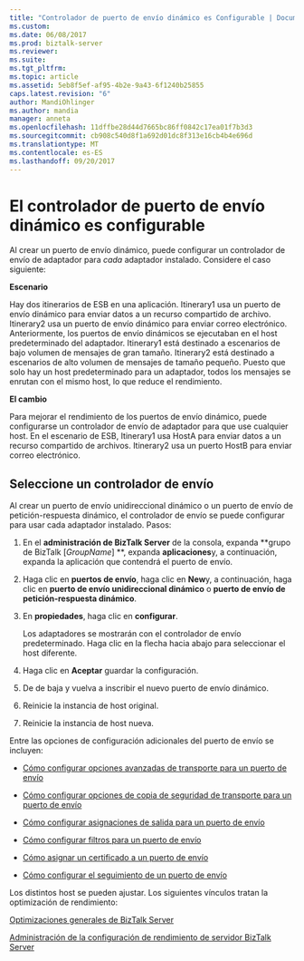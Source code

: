 ```yaml
---
title: "Controlador de puerto de envío dinámico es Configurable | Documentos de Microsoft"
ms.custom: 
ms.date: 06/08/2017
ms.prod: biztalk-server
ms.reviewer: 
ms.suite: 
ms.tgt_pltfrm: 
ms.topic: article
ms.assetid: 5eb8f5ef-af95-4b2e-9a43-6f1240b25855
caps.latest.revision: "6"
author: MandiOhlinger
ms.author: mandia
manager: anneta
ms.openlocfilehash: 11dffbe28d44d7665bc86ff0842c17ea01f7b3d3
ms.sourcegitcommit: cb908c540d8f1a692d01dc8f313e16cb4b4e696d
ms.translationtype: MT
ms.contentlocale: es-ES
ms.lasthandoff: 09/20/2017
---
```

# <a name="dynamic-send-port-handler-is-configurable"></a>El controlador de puerto de envío dinámico es configurable
Al crear un puerto de envío dinámico, puede configurar un controlador de envío de adaptador para *cada* adaptador instalado. Considere el caso siguiente:  
  
 **Escenario**  
  
 Hay dos itinerarios de ESB en una aplicación. Itinerary1 usa un puerto de envío dinámico para enviar datos a un recurso compartido de archivo. Itinerary2 usa un puerto de envío dinámico para enviar correo electrónico. Anteriormente, los puertos de envío dinámicos se ejecutaban en el host predeterminado del adaptador. Itinerary1 está destinado a escenarios de bajo volumen de mensajes de gran tamaño. Itinerary2 está destinado a escenarios de alto volumen de mensajes de tamaño pequeño. Puesto que solo hay un host predeterminado para un adaptador, todos los mensajes se enrutan con el mismo host, lo que reduce el rendimiento.  
  
 **El cambio**  
  
 Para mejorar el rendimiento de los puertos de envío dinámico, puede configurarse un controlador de envío de adaptador para que use cualquier host. En el escenario de ESB, Itinerary1 usa HostA para enviar datos a un recurso compartido de archivos. Itinerary2 usa un puerto HostB para enviar correo electrónico.  
  
## <a name="select-a-send-handler"></a>Seleccione un controlador de envío  
 Al crear un puerto de envío unidireccional dinámico o un puerto de envío de petición-respuesta dinámico, el controlador de envío se puede configurar para usar cada adaptador instalado. Pasos:  
  
1.  En el **administración de BizTalk Server** de la consola, expanda  **grupo de BizTalk [*GroupName*] **, expanda **aplicaciones**y, a continuación, expanda la aplicación que contendrá el puerto de envío.  
  
2.  Haga clic en **puertos de envío**, haga clic en **New**y, a continuación, haga clic en **puerto de envío unidireccional dinámico** o **puerto de envío de petición-respuesta dinámico**.  
  
3.  En **propiedades**, haga clic en **configurar**.  
  
     Los adaptadores se mostrarán con el controlador de envío predeterminado. Haga clic en la flecha hacia abajo para seleccionar el host diferente.  
  
4.  Haga clic en **Aceptar** guardar la configuración.  
  
5.  De de baja y vuelva a inscribir el nuevo puerto de envío dinámico.  
  
6.  Reinicie la instancia de host original.  
  
7.  Reinicie la instancia de host nueva.  
  
 Entre las opciones de configuración adicionales del puerto de envío se incluyen:  
  
-   [Cómo configurar opciones avanzadas de transporte para un puerto de envío](http://go.microsoft.com/fwlink/p/?LinkId=267697)  
  
-   [Cómo configurar opciones de copia de seguridad de transporte para un puerto de envío](http://go.microsoft.com/fwlink/p/?LinkId=267698)  
  
-   [Cómo configurar asignaciones de salida para un puerto de envío](http://go.microsoft.com/fwlink/p/?LinkId=267699)  
  
-   [Cómo configurar filtros para un puerto de envío](http://go.microsoft.com/fwlink/p/?LinkId=267700)  
  
-   [Cómo asignar un certificado a un puerto de envío](http://go.microsoft.com/fwlink/p/?LinkId=267701)  
  
-   [Cómo configurar el seguimiento de un puerto de envío](http://go.microsoft.com/fwlink/p/?LinkId=267702)  
  
 Los distintos host se pueden ajustar. Los siguientes vínculos tratan la optimización de rendimiento:  
  
 [Optimizaciones generales de BizTalk Server](http://go.microsoft.com/fwlink/p/?LinkId=267703)  
  
 [Administración de la configuración de rendimiento de servidor BizTalk Server](http://go.microsoft.com/fwlink/p/?LinkId=267704)